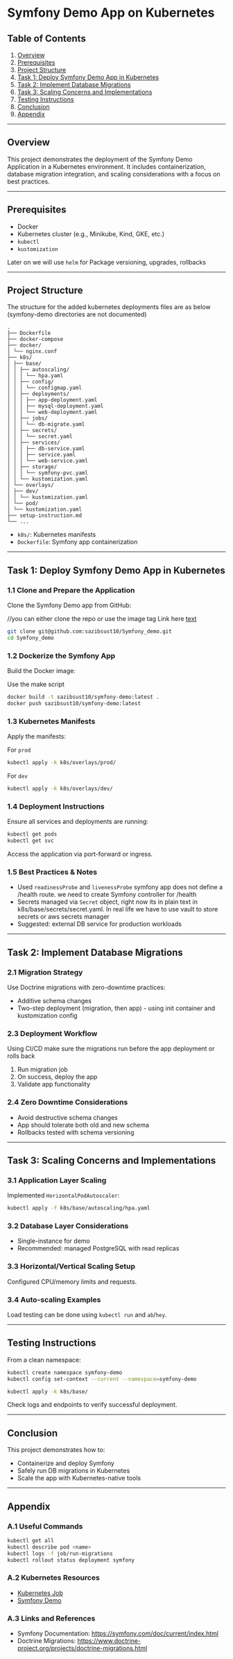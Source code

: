 
# Symfony Demo App on Kubernetes

##  Table of Contents
1. [Overview](#overview)  
2. [Prerequisites](#prerequisites)  
3. [Project Structure](#project-structure)  
4. [Task 1: Deploy Symfony Demo App in Kubernetes](#task-1-deploy-symfony-demo-app-in-kubernetes)  
5. [Task 2: Implement Database Migrations](#task-2-implement-database-migrations)  
6. [Task 3: Scaling Concerns and Implementations](#task-3-scaling-concerns-and-implementations)  
7. [Testing Instructions](#testing-instructions)   
8. [Conclusion](#conclusion)  
9. [Appendix](#appendix)  

---

##  Overview

This project demonstrates the deployment of the Symfony Demo Application in a Kubernetes environment. It includes containerization, database migration integration, and scaling considerations with a focus on best practices.

---

##  Prerequisites

- Docker
- Kubernetes cluster (e.g., Minikube, Kind, GKE, etc.)
- `kubectl`
- `kustomization` 

Later on we will use `helm` for Package versioning, upgrades, rollbacks

---

##  Project Structure

The structure for the added kubernetes deployments files are as below (symfony-demo directories are not documented)

```
.
├── Dockerfile
├── docker-compose
├── docker/
│ └── nginx.conf
├── k8s/
│ ├── base/
│ │ ├── autoscaling/
│ │ │ └── hpa.yaml
│ │ ├── config/
│ │ │ └── configmap.yaml
│ │ ├── deployments/
│ │ │ ├── app-deployment.yaml
│ │ │ ├── mysql-deployment.yaml
│ │ │ └── web-deployment.yaml
│ │ ├── jobs/
│ │ │ └── db-migrate.yaml
│ │ ├── secrets/
│ │ │ └── secret.yaml
│ │ ├── services/
│ │ │ ├── db-service.yaml
│ │ │ ├── service.yaml
│ │ │ └── web-service.yaml
│ │ ├── storage/
│ │ │ └── symfony-pvc.yaml
│ │ └── kustomization.yaml
│ └── overlays/
│ ├── dev/
│ │ └── kustomization.yaml
│ └── pod/
│ └── kustomization.yaml
├── setup-instruction.md
└── ...
```

- `k8s/`: Kubernetes manifests
- `Dockerfile`: Symfony app containerization

---

##  Task 1: Deploy Symfony Demo App in Kubernetes

### 1.1 Clone and Prepare the Application

Clone the Symfony Demo app from GitHub:

//you can either clone the repo or use the image tag Link here 
[text](https://github.com/users/sazibsust10/packages/container/package/symfony-demo)

```bash
git clone git@github.com:sazibsust10/Symfony_demo.git
cd Symfony_demo
```

### 1.2 Dockerize the Symfony App

Build the Docker image:

Use the make script
```bash
docker build -t sazibsust10/symfony-demo:latest .
docker push sazibsust10/symfony-demo:latest
```

### 1.3 Kubernetes Manifests

Apply the manifests:

For `prod`
```bash
kubectl apply -k k8s/overlays/prod/
```
For `dev`
```bash
kubectl apply -k k8s/overlays/dev/
```

### 1.4 Deployment Instructions

Ensure all services and deployments are running:

```bash
kubectl get pods
kubectl get svc
```

Access the application via port-forward or ingress.

### 1.5 Best Practices & Notes

- Used `readinessProbe` and `livenessProbe` symfony app does not define a /health route. we need to create Symfony controller for /health
- Secrets managed via `Secret` object, right now its in plain text in k8s/base/secrets/secret.yaml. In real life we have to use vault to store secrets or aws secrets manager
- Suggested: external DB service for production workloads

---

##  Task 2: Implement Database Migrations

### 2.1 Migration Strategy

Use Doctrine migrations with zero-downtime practices:
- Additive schema changes
- Two-step deployment (migration, then app) - using init container and kustomization config

<!-- ### 2.2 Kubernetes Integration (Job/Init Container)

Migration job example:

```bash
kubectl apply -f k8s/base/jobs/db-migrate.yaml
``` -->

### 2.3 Deployment Workflow

Using CI/CD make sure the migrations run before the app deployment or rolls back
1. Run migration job
2. On success, deploy the app
3. Validate app functionality

### 2.4 Zero Downtime Considerations

- Avoid destructive schema changes
- App should tolerate both old and new schema
- Rollbacks tested with schema versioning

---

##  Task 3: Scaling Concerns and Implementations

### 3.1 Application Layer Scaling

Implemented `HorizontalPodAutoscaler`:

```bash
kubectl apply -f k8s/base/autoscaling/hpa.yaml
```

### 3.2 Database Layer Considerations

- Single-instance for demo
- Recommended: managed PostgreSQL with read replicas

### 3.3 Horizontal/Vertical Scaling Setup

Configured CPU/memory limits and requests.

### 3.4 Auto-scaling Examples

Load testing can be done using `kubectl run` and `ab`/`hey`.

---

##  Testing Instructions

From a clean namespace:

```bash
kubectl create namespace symfony-demo
kubectl config set-context --current --namespace=symfony-demo

kubectl apply -k k8s/base/
```

Check logs and endpoints to verify successful deployment.

---


##  Conclusion

This project demonstrates how to:
- Containerize and deploy Symfony
- Safely run DB migrations in Kubernetes
- Scale the app with Kubernetes-native tools

---

##  Appendix

### A.1 Useful Commands

```bash
kubectl get all
kubectl describe pod <name>
kubectl logs -f job/run-migrations
kubectl rollout status deployment symfony
```

### A.2 Kubernetes Resources

- [Kubernetes Job](https://kubernetes.io/docs/concepts/workloads/controllers/job/)
- [Symfony Demo](https://github.com/symfony/demo)

### A.3 Links and References

- Symfony Documentation: https://symfony.com/doc/current/index.html
- Doctrine Migrations: https://www.doctrine-project.org/projects/doctrine-migrations.html
